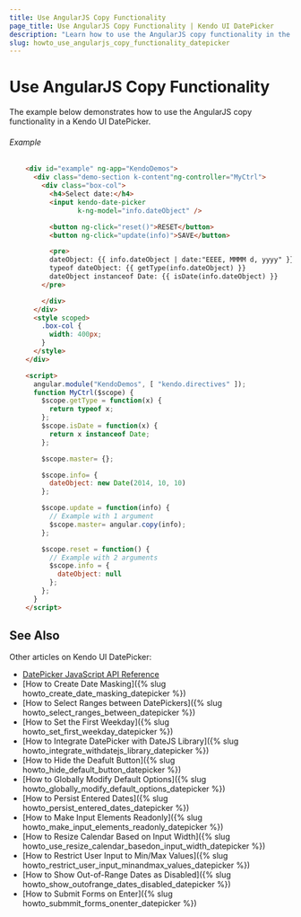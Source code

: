 ```yaml
---
title: Use AngularJS Copy Functionality
page_title: Use AngularJS Copy Functionality | Kendo UI DatePicker
description: "Learn how to usе the AngularJS copy functionality in the Kendo UI DatePicker."
slug: howto_use_angularjs_copy_functionality_datepicker
---
```


# Use AngularJS Copy Functionality

The example below demonstrates how to use the AngularJS copy functionality in a Kendo UI DatePicker.

###### Example

```html
    <div id="example" ng-app="KendoDemos">
      <div class="demo-section k-content"ng-controller="MyCtrl">
        <div class="box-col">
          <h4>Select date:</h4>
          <input kendo-date-picker
                 k-ng-model="info.dateObject" />

          <button ng-click="reset()">RESET</button>
          <button ng-click="update(info)">SAVE</button>

          <pre>
          dateObject: {{ info.dateObject | date:"EEEE, MMMM d, yyyy" }}
          typeof dateObject: {{ getType(info.dateObject) }}
          dateObject instanceof Date: {{ isDate(info.dateObject) }}
        </pre>

        </div>
      </div>
      <style scoped>
        .box-col {
          width: 400px;
        }
      </style>
    </div>

    <script>
      angular.module("KendoDemos", [ "kendo.directives" ]);
      function MyCtrl($scope) {
        $scope.getType = function(x) {
          return typeof x;
        };
        $scope.isDate = function(x) {
          return x instanceof Date;
        };

        $scope.master= {};

        $scope.info= {
          dateObject: new Date(2014, 10, 10)
        };

        $scope.update = function(info) {
          // Example with 1 argument
          $scope.master= angular.copy(info);
        };

        $scope.reset = function() {
          // Example with 2 arguments
          $scope.info = {
            dateObject: null
          };
        };
      }
    </script>
```

## See Also

Other articles on Kendo UI DatePicker:

* [DatePicker JavaScript API Reference](/api/javascript/ui/datepicker)
* [How to Create Date Masking]({% slug howto_create_date_masking_datepicker %})
* [How to Select Ranges between DatePickers]({% slug howto_select_ranges_between_datepicker %})
* [How to Set the First Weekday]({% slug howto_set_first_weekday_datepicker %})
* [How to Integrate DatePicker with DateJS Library]({% slug howto_integrate_withdatejs_library_datepicker %})
* [How to Hide the Deafult Button]({% slug howto_hide_default_button_datepicker %})
* [How to Globally Modify Default Options]({% slug howto_globally_modify_default_options_datepicker %})
* [How to Persist Entered Dates]({% slug howto_persist_entered_dates_datepicker %})
* [How to Make Input Elements Readonly]({% slug howto_make_input_elements_readonly_datepicker %})
* [How to Resize Calendar Based on Input Width]({% slug howto_use_resize_calendar_basedon_input_width_datepicker %})
* [How to Restrict User Input to Min/Max Values]({% slug howto_restrict_user_input_minandmax_values_datepicker %})
* [How to Show Out-of-Range Dates as Disabled]({% slug howto_show_outofrange_dates_disabled_datepicker %})
* [How to Submit Forms on Enter]({% slug howto_submmit_forms_onenter_datepicker %})
